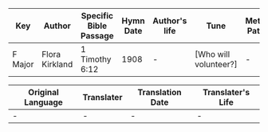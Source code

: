 Key | Author   | Specific Bible Passage     |Hymn Date |Author's life |Tune |Metrical Pattern   |Composer/Source
-- | --------- | ---------------------------|----------|--------------|-----|-------------------|-------------  
F Major |Flora Kirkland |1 Timothy 6:12 |1908 |- |[Who will volunteer?] |- |Mrs. H. A. Farnsworth

Original Language | Translater | Translation Date   | Translater's Life  
----------------- | --------- | --------------------|-------------     
\- |- |- |-
